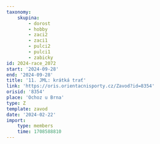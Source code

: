```yaml
---
taxonomy:
    skupina:
        - dorost
        - hobby
        - zaci2
        - zaci1
        - pulci2
        - pulci1
        - zabicky
id: 2024-race_2072
start: '2024-09-28'
end: '2024-09-28'
title: '11. JML: krátká trať'
link: 'https://oris.orientacnisporty.cz/Zavod?id=8354'
orisid: '8354'
place: 'Ochoz u Brna'
type: Z
template: zavod
date: '2024-02-22'
import:
    type: members
    time: 1708588810
---
```


